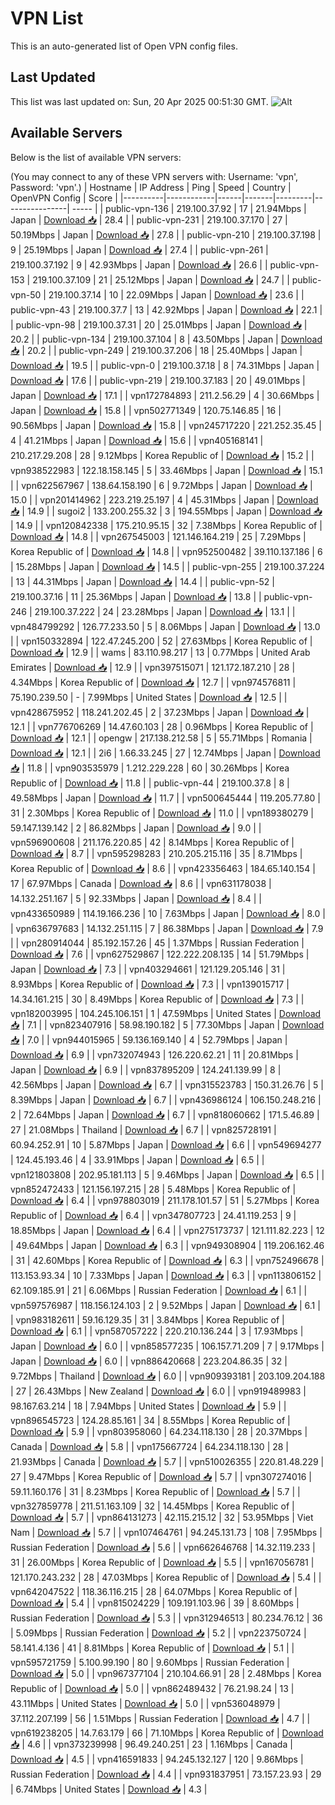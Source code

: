 # VPN List

This is an auto-generated list of Open VPN config files.

## Last Updated

This list was last updated on: Sun, 20 Apr 2025 00:51:30 GMT.
![Alt](https://repobeats.axiom.co/api/embed/186b98318ef1479477931607c1ad7d823f12451f.svg "Repobeats analytics image")

## Available Servers

Below is the list of available VPN servers:

(You may connect to any of these VPN servers with: Username: 'vpn', Password: 'vpn'.)
| Hostname | IP Address | Ping | Speed | Country | OpenVPN Config | Score |
|----------|------------|------|-------|---------|----------------| ----- |
| public-vpn-136 | 219.100.37.92 | 17 | 21.94Mbps | Japan | [Download 📥](./configs/server_0_JP.ovpn) | 28.4 |
| public-vpn-231 | 219.100.37.170 | 27 | 50.19Mbps | Japan | [Download 📥](./configs/server_1_JP.ovpn) | 27.8 |
| public-vpn-210 | 219.100.37.198 | 9 | 25.19Mbps | Japan | [Download 📥](./configs/server_2_JP.ovpn) | 27.4 |
| public-vpn-261 | 219.100.37.192 | 9 | 42.93Mbps | Japan | [Download 📥](./configs/server_3_JP.ovpn) | 26.6 |
| public-vpn-153 | 219.100.37.109 | 21 | 25.12Mbps | Japan | [Download 📥](./configs/server_4_JP.ovpn) | 24.7 |
| public-vpn-50 | 219.100.37.14 | 10 | 22.09Mbps | Japan | [Download 📥](./configs/server_5_JP.ovpn) | 23.6 |
| public-vpn-43 | 219.100.37.7 | 13 | 42.92Mbps | Japan | [Download 📥](./configs/server_6_JP.ovpn) | 22.1 |
| public-vpn-98 | 219.100.37.31 | 20 | 25.01Mbps | Japan | [Download 📥](./configs/server_7_JP.ovpn) | 20.2 |
| public-vpn-134 | 219.100.37.104 | 8 | 43.50Mbps | Japan | [Download 📥](./configs/server_8_JP.ovpn) | 20.2 |
| public-vpn-249 | 219.100.37.206 | 18 | 25.40Mbps | Japan | [Download 📥](./configs/server_9_JP.ovpn) | 19.5 |
| public-vpn-0 | 219.100.37.18 | 8 | 74.31Mbps | Japan | [Download 📥](./configs/server_10_JP.ovpn) | 17.6 |
| public-vpn-219 | 219.100.37.183 | 20 | 49.01Mbps | Japan | [Download 📥](./configs/server_11_JP.ovpn) | 17.1 |
| vpn172784893 | 211.2.56.29 | 4 | 30.66Mbps | Japan | [Download 📥](./configs/server_12_JP.ovpn) | 15.8 |
| vpn502771349 | 120.75.146.85 | 16 | 90.56Mbps | Japan | [Download 📥](./configs/server_13_JP.ovpn) | 15.8 |
| vpn245717220 | 221.252.35.45 | 4 | 41.21Mbps | Japan | [Download 📥](./configs/server_14_JP.ovpn) | 15.6 |
| vpn405168141 | 210.217.29.208 | 28 | 9.12Mbps | Korea Republic of | [Download 📥](./configs/server_15_KR.ovpn) | 15.2 |
| vpn938522983 | 122.18.158.145 | 5 | 33.46Mbps | Japan | [Download 📥](./configs/server_16_JP.ovpn) | 15.1 |
| vpn622567967 | 138.64.158.190 | 6 | 9.72Mbps | Japan | [Download 📥](./configs/server_17_JP.ovpn) | 15.0 |
| vpn201414962 | 223.219.25.197 | 4 | 45.31Mbps | Japan | [Download 📥](./configs/server_18_JP.ovpn) | 14.9 |
| sugoi2 | 133.200.255.32 | 3 | 194.55Mbps | Japan | [Download 📥](./configs/server_19_JP.ovpn) | 14.9 |
| vpn120842338 | 175.210.95.15 | 32 | 7.38Mbps | Korea Republic of | [Download 📥](./configs/server_20_KR.ovpn) | 14.8 |
| vpn267545003 | 121.146.164.219 | 25 | 7.29Mbps | Korea Republic of | [Download 📥](./configs/server_21_KR.ovpn) | 14.8 |
| vpn952500482 | 39.110.137.186 | 6 | 15.28Mbps | Japan | [Download 📥](./configs/server_22_JP.ovpn) | 14.5 |
| public-vpn-255 | 219.100.37.224 | 13 | 44.31Mbps | Japan | [Download 📥](./configs/server_23_JP.ovpn) | 14.4 |
| public-vpn-52 | 219.100.37.16 | 11 | 25.36Mbps | Japan | [Download 📥](./configs/server_24_JP.ovpn) | 13.8 |
| public-vpn-246 | 219.100.37.222 | 24 | 23.28Mbps | Japan | [Download 📥](./configs/server_25_JP.ovpn) | 13.1 |
| vpn484799292 | 126.77.233.50 | 5 | 8.06Mbps | Japan | [Download 📥](./configs/server_26_JP.ovpn) | 13.0 |
| vpn150332894 | 122.47.245.200 | 52 | 27.63Mbps | Korea Republic of | [Download 📥](./configs/server_27_KR.ovpn) | 12.9 |
| wams | 83.110.98.217 | 13 | 0.77Mbps | United Arab Emirates | [Download 📥](./configs/server_28_AE.ovpn) | 12.9 |
| vpn397515071 | 121.172.187.210 | 28 | 4.34Mbps | Korea Republic of | [Download 📥](./configs/server_29_KR.ovpn) | 12.7 |
| vpn974576811 | 75.190.239.50 | - | 7.99Mbps | United States | [Download 📥](./configs/server_30_US.ovpn) | 12.5 |
| vpn428675952 | 118.241.202.45 | 2 | 37.23Mbps | Japan | [Download 📥](./configs/server_31_JP.ovpn) | 12.1 |
| vpn776706269 | 14.47.60.103 | 28 | 0.96Mbps | Korea Republic of | [Download 📥](./configs/server_32_KR.ovpn) | 12.1 |
| opengw | 217.138.212.58 | 5 | 55.71Mbps | Romania | [Download 📥](./configs/server_33_RO.ovpn) | 12.1 |
| 2i6 | 1.66.33.245 | 27 | 12.74Mbps | Japan | [Download 📥](./configs/server_34_JP.ovpn) | 11.8 |
| vpn903535979 | 1.212.229.228 | 60 | 30.26Mbps | Korea Republic of | [Download 📥](./configs/server_35_KR.ovpn) | 11.8 |
| public-vpn-44 | 219.100.37.8 | 8 | 49.58Mbps | Japan | [Download 📥](./configs/server_36_JP.ovpn) | 11.7 |
| vpn500645444 | 119.205.77.80 | 31 | 2.30Mbps | Korea Republic of | [Download 📥](./configs/server_37_KR.ovpn) | 11.0 |
| vpn189380279 | 59.147.139.142 | 2 | 86.82Mbps | Japan | [Download 📥](./configs/server_38_JP.ovpn) | 9.0 |
| vpn596900608 | 211.176.220.85 | 42 | 8.14Mbps | Korea Republic of | [Download 📥](./configs/server_39_KR.ovpn) | 8.7 |
| vpn595298283 | 210.205.215.116 | 35 | 8.71Mbps | Korea Republic of | [Download 📥](./configs/server_40_KR.ovpn) | 8.6 |
| vpn423356463 | 184.65.140.154 | 17 | 67.97Mbps | Canada | [Download 📥](./configs/server_41_CA.ovpn) | 8.6 |
| vpn631178038 | 14.132.251.167 | 5 | 92.33Mbps | Japan | [Download 📥](./configs/server_42_JP.ovpn) | 8.4 |
| vpn433650989 | 114.19.166.236 | 10 | 7.63Mbps | Japan | [Download 📥](./configs/server_43_JP.ovpn) | 8.0 |
| vpn636797683 | 14.132.251.115 | 7 | 86.38Mbps | Japan | [Download 📥](./configs/server_44_JP.ovpn) | 7.9 |
| vpn280914044 | 85.192.157.26 | 45 | 1.37Mbps | Russian Federation | [Download 📥](./configs/server_45_RU.ovpn) | 7.6 |
| vpn627529867 | 122.222.208.135 | 14 | 51.79Mbps | Japan | [Download 📥](./configs/server_46_JP.ovpn) | 7.3 |
| vpn403294661 | 121.129.205.146 | 31 | 8.93Mbps | Korea Republic of | [Download 📥](./configs/server_47_KR.ovpn) | 7.3 |
| vpn139015717 | 14.34.161.215 | 30 | 8.49Mbps | Korea Republic of | [Download 📥](./configs/server_48_KR.ovpn) | 7.3 |
| vpn182003995 | 104.245.106.151 | 1 | 47.59Mbps | United States | [Download 📥](./configs/server_49_US.ovpn) | 7.1 |
| vpn823407916 | 58.98.190.182 | 5 | 77.30Mbps | Japan | [Download 📥](./configs/server_50_JP.ovpn) | 7.0 |
| vpn944015965 | 59.136.169.140 | 4 | 52.79Mbps | Japan | [Download 📥](./configs/server_51_JP.ovpn) | 6.9 |
| vpn732074943 | 126.220.62.21 | 11 | 20.81Mbps | Japan | [Download 📥](./configs/server_52_JP.ovpn) | 6.9 |
| vpn837895209 | 124.241.139.99 | 8 | 42.56Mbps | Japan | [Download 📥](./configs/server_53_JP.ovpn) | 6.7 |
| vpn315523783 | 150.31.26.76 | 5 | 8.39Mbps | Japan | [Download 📥](./configs/server_54_JP.ovpn) | 6.7 |
| vpn436986124 | 106.150.248.216 | 2 | 72.64Mbps | Japan | [Download 📥](./configs/server_55_JP.ovpn) | 6.7 |
| vpn818060662 | 171.5.46.89 | 27 | 21.08Mbps | Thailand | [Download 📥](./configs/server_56_TH.ovpn) | 6.7 |
| vpn825728191 | 60.94.252.91 | 10 | 5.87Mbps | Japan | [Download 📥](./configs/server_57_JP.ovpn) | 6.6 |
| vpn549694277 | 124.45.193.46 | 4 | 33.91Mbps | Japan | [Download 📥](./configs/server_58_JP.ovpn) | 6.5 |
| vpn121803808 | 202.95.181.113 | 5 | 9.46Mbps | Japan | [Download 📥](./configs/server_59_JP.ovpn) | 6.5 |
| vpn852472433 | 121.156.197.215 | 28 | 5.48Mbps | Korea Republic of | [Download 📥](./configs/server_60_KR.ovpn) | 6.4 |
| vpn978803019 | 211.178.101.57 | 51 | 5.27Mbps | Korea Republic of | [Download 📥](./configs/server_61_KR.ovpn) | 6.4 |
| vpn347807723 | 24.41.119.253 | 9 | 18.85Mbps | Japan | [Download 📥](./configs/server_62_JP.ovpn) | 6.4 |
| vpn275173737 | 121.111.82.223 | 12 | 49.64Mbps | Japan | [Download 📥](./configs/server_63_JP.ovpn) | 6.3 |
| vpn949308904 | 119.206.162.46 | 31 | 42.60Mbps | Korea Republic of | [Download 📥](./configs/server_64_KR.ovpn) | 6.3 |
| vpn752496678 | 113.153.93.34 | 10 | 7.33Mbps | Japan | [Download 📥](./configs/server_65_JP.ovpn) | 6.3 |
| vpn113806152 | 62.109.185.91 | 21 | 6.06Mbps | Russian Federation | [Download 📥](./configs/server_66_RU.ovpn) | 6.1 |
| vpn597576987 | 118.156.124.103 | 2 | 9.52Mbps | Japan | [Download 📥](./configs/server_67_JP.ovpn) | 6.1 |
| vpn983182611 | 59.16.129.35 | 31 | 3.84Mbps | Korea Republic of | [Download 📥](./configs/server_68_KR.ovpn) | 6.1 |
| vpn587057222 | 220.210.136.244 | 3 | 17.93Mbps | Japan | [Download 📥](./configs/server_69_JP.ovpn) | 6.0 |
| vpn858577235 | 106.157.71.209 | 7 | 9.17Mbps | Japan | [Download 📥](./configs/server_70_JP.ovpn) | 6.0 |
| vpn886420668 | 223.204.86.35 | 32 | 9.72Mbps | Thailand | [Download 📥](./configs/server_71_TH.ovpn) | 6.0 |
| vpn909393181 | 203.109.204.188 | 27 | 26.43Mbps | New Zealand | [Download 📥](./configs/server_72_NZ.ovpn) | 6.0 |
| vpn919489983 | 98.167.63.214 | 18 | 7.94Mbps | United States | [Download 📥](./configs/server_73_US.ovpn) | 5.9 |
| vpn896545723 | 124.28.85.161 | 34 | 8.55Mbps | Korea Republic of | [Download 📥](./configs/server_74_KR.ovpn) | 5.9 |
| vpn803958060 | 64.234.118.130 | 28 | 20.37Mbps | Canada | [Download 📥](./configs/server_75_CA.ovpn) | 5.8 |
| vpn175667724 | 64.234.118.130 | 28 | 21.93Mbps | Canada | [Download 📥](./configs/server_76_CA.ovpn) | 5.7 |
| vpn510026355 | 220.81.48.229 | 27 | 9.47Mbps | Korea Republic of | [Download 📥](./configs/server_77_KR.ovpn) | 5.7 |
| vpn307274016 | 59.11.160.176 | 31 | 8.23Mbps | Korea Republic of | [Download 📥](./configs/server_78_KR.ovpn) | 5.7 |
| vpn327859778 | 211.51.163.109 | 32 | 14.45Mbps | Korea Republic of | [Download 📥](./configs/server_79_KR.ovpn) | 5.7 |
| vpn864131273 | 42.115.215.12 | 32 | 53.95Mbps | Viet Nam | [Download 📥](./configs/server_80_VN.ovpn) | 5.7 |
| vpn107464761 | 94.245.131.73 | 108 | 7.95Mbps | Russian Federation | [Download 📥](./configs/server_81_RU.ovpn) | 5.6 |
| vpn662646768 | 14.32.119.233 | 31 | 26.00Mbps | Korea Republic of | [Download 📥](./configs/server_82_KR.ovpn) | 5.5 |
| vpn167056781 | 121.170.243.232 | 28 | 47.03Mbps | Korea Republic of | [Download 📥](./configs/server_83_KR.ovpn) | 5.4 |
| vpn642047522 | 118.36.116.215 | 28 | 64.07Mbps | Korea Republic of | [Download 📥](./configs/server_84_KR.ovpn) | 5.4 |
| vpn815024229 | 109.191.103.96 | 39 | 8.60Mbps | Russian Federation | [Download 📥](./configs/server_85_RU.ovpn) | 5.3 |
| vpn312946513 | 80.234.76.12 | 36 | 5.09Mbps | Russian Federation | [Download 📥](./configs/server_86_RU.ovpn) | 5.2 |
| vpn223750724 | 58.141.4.136 | 41 | 8.81Mbps | Korea Republic of | [Download 📥](./configs/server_87_KR.ovpn) | 5.1 |
| vpn595721759 | 5.100.99.190 | 80 | 9.60Mbps | Russian Federation | [Download 📥](./configs/server_88_RU.ovpn) | 5.0 |
| vpn967377104 | 210.104.66.91 | 28 | 2.48Mbps | Korea Republic of | [Download 📥](./configs/server_89_KR.ovpn) | 5.0 |
| vpn862489432 | 76.21.98.24 | 13 | 43.11Mbps | United States | [Download 📥](./configs/server_90_US.ovpn) | 5.0 |
| vpn536048979 | 37.112.207.199 | 56 | 1.51Mbps | Russian Federation | [Download 📥](./configs/server_91_RU.ovpn) | 4.7 |
| vpn619238205 | 14.7.63.179 | 66 | 71.10Mbps | Korea Republic of | [Download 📥](./configs/server_92_KR.ovpn) | 4.6 |
| vpn373239998 | 96.49.240.251 | 23 | 1.16Mbps | Canada | [Download 📥](./configs/server_93_CA.ovpn) | 4.5 |
| vpn416591833 | 94.245.132.127 | 120 | 9.86Mbps | Russian Federation | [Download 📥](./configs/server_94_RU.ovpn) | 4.4 |
| vpn931837951 | 73.157.23.93 | 29 | 6.74Mbps | United States | [Download 📥](./configs/server_95_US.ovpn) | 4.3 |
